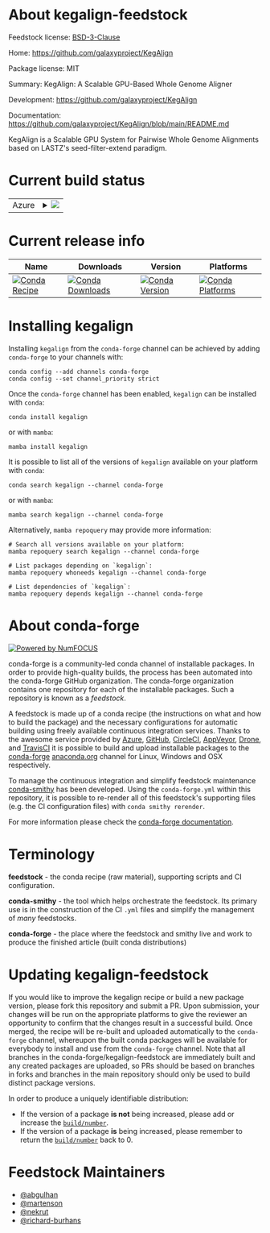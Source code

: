 About kegalign-feedstock
========================

Feedstock license: [BSD-3-Clause](https://github.com/conda-forge/kegalign-feedstock/blob/main/LICENSE.txt)

Home: https://github.com/galaxyproject/KegAlign

Package license: MIT

Summary: KegAlign: A Scalable GPU-Based Whole Genome Aligner

Development: https://github.com/galaxyproject/KegAlign

Documentation: https://github.com/galaxyproject/KegAlign/blob/main/README.md

KegAlign is a Scalable GPU System for Pairwise Whole Genome
Alignments based on LASTZ's seed-filter-extend paradigm.


Current build status
====================


<table>
    
  <tr>
    <td>Azure</td>
    <td>
      <details>
        <summary>
          <a href="https://dev.azure.com/conda-forge/feedstock-builds/_build/latest?definitionId=23230&branchName=main">
            <img src="https://dev.azure.com/conda-forge/feedstock-builds/_apis/build/status/kegalign-feedstock?branchName=main">
          </a>
        </summary>
        <table>
          <thead><tr><th>Variant</th><th>Status</th></tr></thead>
          <tbody><tr>
              <td>linux_64_c_compiler_version11cuda_compilernvcccuda_compiler_version11.8cxx_compiler_version11</td>
              <td>
                <a href="https://dev.azure.com/conda-forge/feedstock-builds/_build/latest?definitionId=23230&branchName=main">
                  <img src="https://dev.azure.com/conda-forge/feedstock-builds/_apis/build/status/kegalign-feedstock?branchName=main&jobName=linux&configuration=linux%20linux_64_c_compiler_version11cuda_compilernvcccuda_compiler_version11.8cxx_compiler_version11" alt="variant">
                </a>
              </td>
            </tr>
          </tbody>
        </table>
      </details>
    </td>
  </tr>
</table>

Current release info
====================

| Name | Downloads | Version | Platforms |
| --- | --- | --- | --- |
| [![Conda Recipe](https://img.shields.io/badge/recipe-kegalign-green.svg)](https://anaconda.org/conda-forge/kegalign) | [![Conda Downloads](https://img.shields.io/conda/dn/conda-forge/kegalign.svg)](https://anaconda.org/conda-forge/kegalign) | [![Conda Version](https://img.shields.io/conda/vn/conda-forge/kegalign.svg)](https://anaconda.org/conda-forge/kegalign) | [![Conda Platforms](https://img.shields.io/conda/pn/conda-forge/kegalign.svg)](https://anaconda.org/conda-forge/kegalign) |

Installing kegalign
===================

Installing `kegalign` from the `conda-forge` channel can be achieved by adding `conda-forge` to your channels with:

```
conda config --add channels conda-forge
conda config --set channel_priority strict
```

Once the `conda-forge` channel has been enabled, `kegalign` can be installed with `conda`:

```
conda install kegalign
```

or with `mamba`:

```
mamba install kegalign
```

It is possible to list all of the versions of `kegalign` available on your platform with `conda`:

```
conda search kegalign --channel conda-forge
```

or with `mamba`:

```
mamba search kegalign --channel conda-forge
```

Alternatively, `mamba repoquery` may provide more information:

```
# Search all versions available on your platform:
mamba repoquery search kegalign --channel conda-forge

# List packages depending on `kegalign`:
mamba repoquery whoneeds kegalign --channel conda-forge

# List dependencies of `kegalign`:
mamba repoquery depends kegalign --channel conda-forge
```


About conda-forge
=================

[![Powered by
NumFOCUS](https://img.shields.io/badge/powered%20by-NumFOCUS-orange.svg?style=flat&colorA=E1523D&colorB=007D8A)](https://numfocus.org)

conda-forge is a community-led conda channel of installable packages.
In order to provide high-quality builds, the process has been automated into the
conda-forge GitHub organization. The conda-forge organization contains one repository
for each of the installable packages. Such a repository is known as a *feedstock*.

A feedstock is made up of a conda recipe (the instructions on what and how to build
the package) and the necessary configurations for automatic building using freely
available continuous integration services. Thanks to the awesome service provided by
[Azure](https://azure.microsoft.com/en-us/services/devops/), [GitHub](https://github.com/),
[CircleCI](https://circleci.com/), [AppVeyor](https://www.appveyor.com/),
[Drone](https://cloud.drone.io/welcome), and [TravisCI](https://travis-ci.com/)
it is possible to build and upload installable packages to the
[conda-forge](https://anaconda.org/conda-forge) [anaconda.org](https://anaconda.org/)
channel for Linux, Windows and OSX respectively.

To manage the continuous integration and simplify feedstock maintenance
[conda-smithy](https://github.com/conda-forge/conda-smithy) has been developed.
Using the ``conda-forge.yml`` within this repository, it is possible to re-render all of
this feedstock's supporting files (e.g. the CI configuration files) with ``conda smithy rerender``.

For more information please check the [conda-forge documentation](https://conda-forge.org/docs/).

Terminology
===========

**feedstock** - the conda recipe (raw material), supporting scripts and CI configuration.

**conda-smithy** - the tool which helps orchestrate the feedstock.
                   Its primary use is in the construction of the CI ``.yml`` files
                   and simplify the management of *many* feedstocks.

**conda-forge** - the place where the feedstock and smithy live and work to
                  produce the finished article (built conda distributions)


Updating kegalign-feedstock
===========================

If you would like to improve the kegalign recipe or build a new
package version, please fork this repository and submit a PR. Upon submission,
your changes will be run on the appropriate platforms to give the reviewer an
opportunity to confirm that the changes result in a successful build. Once
merged, the recipe will be re-built and uploaded automatically to the
`conda-forge` channel, whereupon the built conda packages will be available for
everybody to install and use from the `conda-forge` channel.
Note that all branches in the conda-forge/kegalign-feedstock are
immediately built and any created packages are uploaded, so PRs should be based
on branches in forks and branches in the main repository should only be used to
build distinct package versions.

In order to produce a uniquely identifiable distribution:
 * If the version of a package **is not** being increased, please add or increase
   the [``build/number``](https://docs.conda.io/projects/conda-build/en/latest/resources/define-metadata.html#build-number-and-string).
 * If the version of a package **is** being increased, please remember to return
   the [``build/number``](https://docs.conda.io/projects/conda-build/en/latest/resources/define-metadata.html#build-number-and-string)
   back to 0.

Feedstock Maintainers
=====================

* [@abgulhan](https://github.com/abgulhan/)
* [@martenson](https://github.com/martenson/)
* [@nekrut](https://github.com/nekrut/)
* [@richard-burhans](https://github.com/richard-burhans/)

